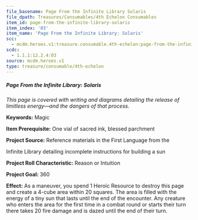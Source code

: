 ```yaml
---
file_basename: Page From the Infinite Library Solaris
file_dpath: Treasures/Consumables/4th Echelon Consumables
item_id: page-from-the-infinite-library-solaris
item_index: '03'
item_name: 'Page From the Infinite Library: Solaris'
scc:
  - mcdm.heroes.v1:treasure.consumable.4th-echelon:page-from-the-infinite-library-solaris
scdc:
  - 1.1.1:12.2.4:03
source: mcdm.heroes.v1
type: treasure/consumable/4th-echelon
---
```


##### Page From the Infinite Library: Solaris

*This page is covered with writing and diagrams detailing the release of limitless energy—and the dangers of that process.*

**Keywords:** Magic

**Item Prerequisite:** One vial of sacred ink, blessed parchment

**Project Source:** Reference materials in the First Language from the

Infinite Library detailing incomplete instructions for building a sun

**Project Roll Characteristic:** Reason or Intuition

**Project Goal:** 360

**Effect:** As a maneuver, you spend 1 Heroic Resource to destroy this page and create a 4-cube area within 20 squares. The area is filled with the energy of a tiny sun that lasts until the end of the encounter. Any creature who enters the area for the first time in a combat round or starts their turn there takes 20 fire damage and is dazed until the end of their turn.
